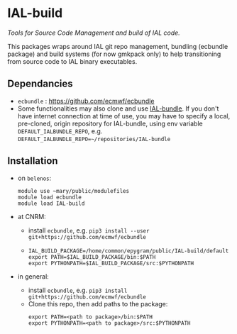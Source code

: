 IAL-build
=========

*Tools for Source Code Management and build of IAL code.*

This packages wraps around IAL git repo management, bundling (ecbundle package) and build systems
(for now gmkpack only) to help transitioning from source code to IAL binary executables.

Dependancies
------------

* `ecbundle` : https://github.com/ecmwf/ecbundle
* Some functionalities may also clone and use [IAL-bundle](https://github.com/ACCORD-NWP/IAL-bundle). If you don't have internet connection at time of use, you may have to specify a local, pre-cloned, origin repository for IAL-bundle, using env variable `DEFAULT_IALBUNDLE_REPO`, e.g. `DEFAULT_IALBUNDLE_REPO=~/repositories/IAL-bundle`

Installation
------------

* on `belenos`:

  ```
  module use ~mary/public/modulefiles
  module load ecbundle
  module load IAL-build
  ```

* at CNRM:
  - install `ecbundle`, e.g. `pip3 install --user git+https://github.com/ecmwf/ecbundle`
  - ```
    IAL_BUILD_PACKAGE=/home/common/epygram/public/IAL-build/default
    export PATH=$IAL_BUILD_PACKAGE/bin:$PATH
    export PYTHONPATH=$IAL_BUILD_PACKAGE/src:$PYTHONPATH
    ```
  
* in general:
  - install `ecbundle`, e.g. `pip3 install git+https://github.com/ecmwf/ecbundle`
  - Clone this repo, then add paths to the package:
    ```
    export PATH=<path to package>/bin:$PATH
    export PYTHONPATH=<path to package>/src:$PYTHONPATH
    ```
